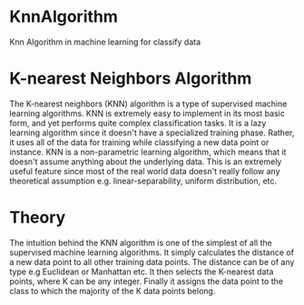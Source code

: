 # KnnAlgorithm
Knn Algorithm in machine learning for classify data

# K-nearest Neighbors Algorithm

The K-nearest neighbors (KNN) algorithm is a type of supervised machine learning algorithms. KNN is extremely easy to implement in its most basic form, and yet performs quite complex classification tasks. It is a lazy learning algorithm since it doesn't have a specialized training phase. Rather, it uses all of the data for training while classifying a new data point or instance. KNN is a non-parametric learning algorithm, which means that it doesn't assume anything about the underlying data. This is an extremely useful feature since most of the real world data doesn't really follow any theoretical assumption e.g. linear-separability, uniform distribution, etc.


# Theory

The intuition behind the KNN algorithm is one of the simplest of all the supervised machine learning algorithms. It simply calculates the distance of a new data point to all other training data points. The distance can be of any type e.g Euclidean or Manhattan etc. It then selects the K-nearest data points, where K can be any integer. Finally it assigns the data point to the class to which the majority of the K data points belong.

